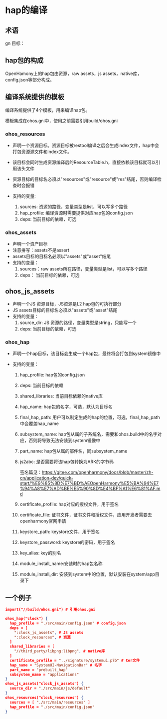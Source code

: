 # hap的编译

## 术语

gn 目标： 

## hap包的构成

OpenHamony上的hap包由资源，raw assets，js assets，native库，config.json等部分构成。


## 编译系统提供的模板

编译系统提供了4个模板，用来编译hap包。

模板集成在ohos.gni中，使用之前需要引用build/ohos.gni

### ohos_resources

- 声明一个资源目标。资源目标被restool编译之后会生成index文件，hap中会打包资源源文件和index文件。
- 该目标会同时生成资源编译后的ResourceTable.h，直接依赖该目标就可以引用该头文件

- 资源目标的目标名必须以"resources"或"resource"或"res"结尾，否则编译检查时会报错
- 支持的变量:
  1. sources: 资源的路径，变量类型是list，可以写多个路径
  2. hap_profile: 编译资源时需要提供对应hap包的config.json
  3. deps: 当前目标的依赖，可选

### ohos_assets

- 声明一个资产目标
- 注意拼写：assets不是assert
- assets目标的目标名必须以"assets"或"asset"结尾
- 支持的变量：
  1. sources：raw assets所在路径，变量类型是list，可以写多个路径
  2. deps： 当前目标的依赖，可选

## ohos_js_assets

- 声明一个JS 资源目标，JS资源是L2 hap包的可执行部分
- JS assets目标的目标名必须以"assets"或"asset"结尾
- 支持的变量：
  1. source_dir: JS 资源的路径，变量类型是string，只能写一个
  2. deps: 当前目标的依赖，可选

### ohos_hap

- 声明一个hap目标，该目标会生成一个hap包，最终将会打包到system镜像中

- 支持的变量：

  1.  hap_profile: hap包的config.json

  2. deps: 当前目标的依赖

  3. shared_libraries: 当前目标依赖的native库

  4. hap_name: hap包的名字，可选，默认为目标名

  5. final_hap_path: 用户可以制定生成的hap的位置，可选，final_hap_path中会覆盖hap_name

  6. subsystem_name: hap包从属的子系统名，需要和ohos.build中的名字对应，否则将导致无法安装到system镜像中

  7. part_name: hap包从属的部件名，同subsystem_name

  8. js2abc: 是否需要将该hap包转换为ARK的字节码

     签名篇见：https://gitee.com/openharmony/docs/blob/master/zh-cn/application-dev/quick-start/%E9%85%8D%E7%BD%AEOpenHarmony%E5%BA%94%E7%94%A8%E7%AD%BE%E5%90%8D%E4%BF%A1%E6%81%AF.md

  9. certificate_profile: hap对应的授权文件，用于签名

  10. certificate_file: 证书文件，证书文件和授权文件，应用开发者需要去openharmony官网申请

  11. keystore_path: keystore文件，用于签名

  12. keystore_password: keystore的密码，用于签名

  13. key_alias: key的别名 

  14. module_install_name:安装时的hap包名称

  15. module_install_dir: 安装到system中的位置，默认安装在system/app目录下

## 一个例子

```json
import("//build/ohos.gni") # 引用ohos.gni

ohos_hap("clock") {
  hap_profile = "./src/main/config.json" # config.json
  deps = [
    ":clock_js_assets", # JS assets
    ":clock_resources", # 资源
  ]
  shared_libraries = [
    "//third_party/libpng:libpng", # native库
  ]
  certificate_profile = "../signature/systemui.p7b" # Cer文件
  hap_name = "SystemUI-NavigationBar" # 名字
  part_name = "prebuilt_hap"
  subsystem_name = "applications"
}
ohos_js_assets("clock_js_assets") {
  source_dir = "./src/main/js/default"
}
ohos_resources("clock_resources") {
  sources = [ "./src/main/resources" ]
  hap_profile = "./src/main/config.json"
}
```


